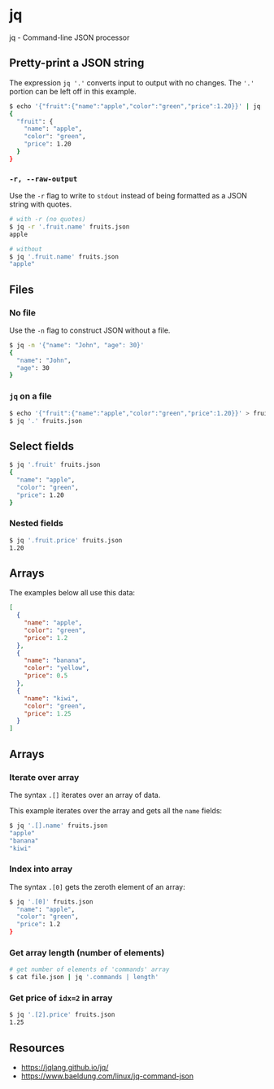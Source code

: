 # jq

jq - Command-line JSON processor

## Pretty-print a JSON string
The expression `jq '.'` converts input to output with no changes. The `'.'` portion can be left off in this example.

```bash
$ echo '{"fruit":{"name":"apple","color":"green","price":1.20}}' | jq '.'
{
  "fruit": {
    "name": "apple",
    "color": "green",
    "price": 1.20
  }
}
```

### `-r, --raw-output`
Use the `-r` flag to write to `stdout` instead of being formatted as a JSON string with quotes.

```bash
# with -r (no quotes)
$ jq -r '.fruit.name' fruits.json
apple

# without
$ jq '.fruit.name' fruits.json
"apple"
```

## Files
### No file
Use the `-n` flag to construct JSON without a file.

```bash
$ jq -n '{"name": "John", "age": 30}'
{
  "name": "John",
  "age": 30
}
```

### `jq` on a file
```bash
$ echo '{"fruit":{"name":"apple","color":"green","price":1.20}}' > fruits.json
$ jq '.' fruits.json
```

## Select fields
```bash
$ jq '.fruit' fruits.json
{
  "name": "apple",
  "color": "green",
  "price": 1.20
}
```

### Nested fields
```bash
$ jq '.fruit.price' fruits.json
1.20
```

## Arrays
The examples below all use this data:
```json
[
  {
    "name": "apple",
    "color": "green",
    "price": 1.2
  },
  {
    "name": "banana",
    "color": "yellow",
    "price": 0.5
  },
  {
    "name": "kiwi",
    "color": "green",
    "price": 1.25
  }
]
```

## Arrays

### Iterate over array
The syntax `.[]` iterates over an array of data.

This example iterates over the array and gets all the `name` fields:
```bash
$ jq '.[].name' fruits.json
"apple"
"banana"
"kiwi"
```

### Index into array
The syntax `.[0]` gets the zeroth element of an array:
```bash
$ jq '.[0]' fruits.json
  "name": "apple",
  "color": "green",
  "price": 1.2
}
```

### Get array length (number of elements)
```bash
# get number of elements of 'commands' array
$ cat file.json | jq '.commands | length'
```

### Get price of `idx=2` in array
```bash
$ jq '.[2].price' fruits.json
1.25
```

## Resources
- https://jqlang.github.io/jq/
- https://www.baeldung.com/linux/jq-command-json
